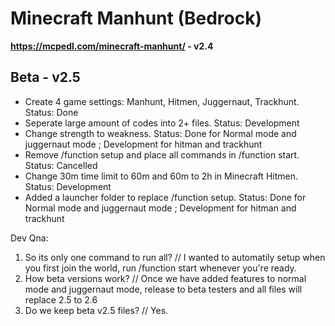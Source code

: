 # Minecraft Manhunt (Bedrock)
**https://mcpedl.com/minecraft-manhunt/ - v2.4**
## Beta - v2.5
- Create 4 game settings: Manhunt, Hitmen, Juggernaut, Trackhunt. Status: Done
- Seperate large amount of codes into 2+ files. Status: Development
- Change strength to weakness. Status: Done for Normal mode and juggernaut mode ; Development for hitman and trackhunt
- Remove /function setup and place all commands in /function start. Status: Cancelled
- Change 30m time limit to 60m and 60m to 2h in Minecraft Hitmen. Status: Development
- Added a launcher folder to replace /function setup. Status: Done for Normal mode and juggernaut mode ; Development for hitman and trackhunt

Dev Qna:
1. So its only one command to run all? // I wanted to automatily setup when you first join the world, run /function start whenever you're ready.
2. How beta versions work? // Once we have added features to normal mode and juggernaut mode, release to beta testers and all files will replace 2.5 to 2.6
3. Do we keep beta v2.5 files? // Yes.
